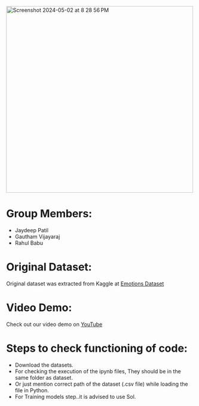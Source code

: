 <img width="500" alt="Screenshot 2024-05-02 at 8 28 56 PM" src="https://github.com/gauthiii/smlTwitSenti/assets/35861219/ec98e2e7-750d-43a9-a3cd-0f4f3724849d">

# Group Members:

- Jaydeep Patil
- Gautham Vijayaraj
- Rahul Babu

# Original Dataset:

Original dataset was extracted from Kaggle at [Emotions Dataset](https://www.kaggle.com/datasets/nelgiriyewithana/emotions?rvi=1)

# Video Demo:

Check out our video demo on [YouTube](https://www.youtube.com/watch?v=xfFOYLqIwmY&t=18s&ab_channel=JaydeepPatil)

# Steps to check functioning of code:

- Download the datasets.
- For checking the execution of the ipynb files, They should be in the same folder as dataset.
- Or just mention correct path of the dataset (.csv file) while loading the file in Python.
- For Training models step..it is advised to use Sol.
